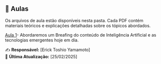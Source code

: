 ## 📘 Aulas
Os arquivos de aula estão disponíveis nesta pasta. Cada PDF contém materiais teóricos e explicações detalhadas sobre os tópicos abordados.

[Aula 1](Aula%201%20-%20Introdu%C3%A7%C3%A3o%20%C3%A0%20Intelig%C3%AAncia%20Artificial.pdf)- Abordaremos um Breafing do conteúdo de Inteligência Artificial e as tecnologias emergentes hoje em dia.



✍️ **Responsável:** [Erick Toshio Yamamoto]  
📅 **Última Atualização:** [25/02/2025]

